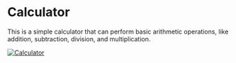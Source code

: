 # Calculator

This is a simple calculator that can perform basic arithmetic operations,
like addition, subtraction, division, and multiplication.

[![Calculator](https://github.com/ArmendTahiraga/Calculator/actions/workflows/ci.yaml/badge.svg)](https://github.com/ArmendTahiraga/Calculator/actions/workflows/ci.yaml)